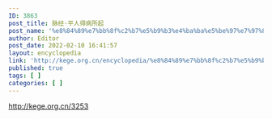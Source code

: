 ```yaml
---
ID: 3863
post_title: 脉经·平人得病所起
post_name: '%e8%84%89%e7%bb%8f%c2%b7%e5%b9%b3%e4%ba%ba%e5%be%97%e7%97%85%e6%89%80%e8%b5%b7'
author: Editor
post_date: 2022-02-10 16:41:57
layout: encyclopedia
link: 'http://kege.org.cn/encyclopedia/%e8%84%89%e7%bb%8f%c2%b7%e5%b9%b3%e4%ba%ba%e5%be%97%e7%97%85%e6%89%80%e8%b5%b7'
published: true
tags: [ ]
categories: [ ]
---
```

http://kege.org.cn/3253